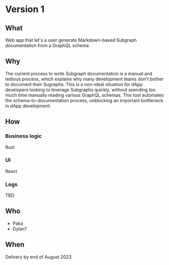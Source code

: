 # Version 1
## What 
Web app that let's a user generate Markdown-based Subgraph documentation from a GraphQL schema

## Why
The current process to write Subgraph documentation is a manual and tedious process, which explains why many development teams don't bother to document their Sugraphs. This is a non-ideal situation for dApp developers looking to leverage Subgraphs quickly, without spending too much time manually reading various GraphQL schemas. This tool automates the schema-to-documentation process, unblocking an important bottleneck in dApp development. 

## How
### Business logic
Rust

### UI
React

### Logs
TBD

## Who
* Paka
* Dylan?

## When
Delivery by end of August 2023

